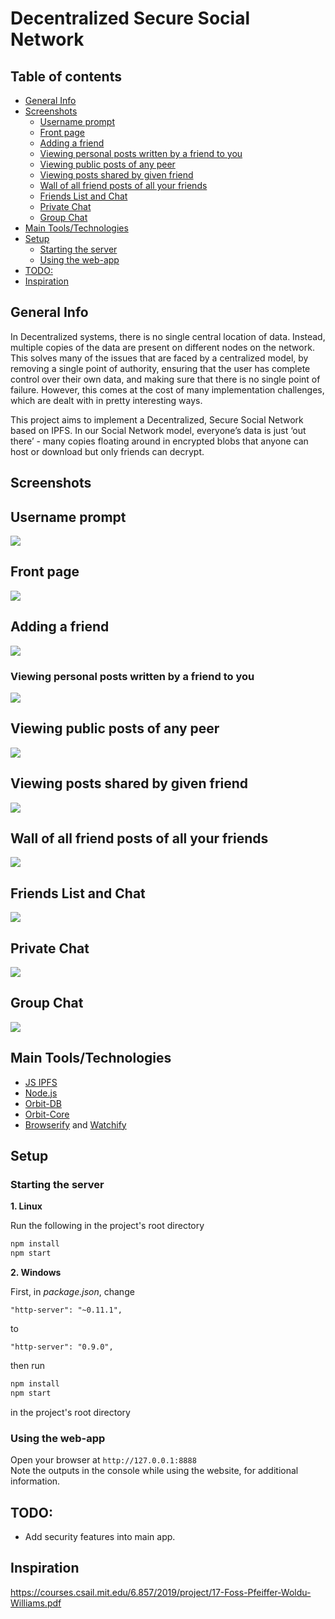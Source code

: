 # Decentralized Secure Social Network

## Table of contents

- [General Info](#general-info)
- [Screenshots](#screenshots)
  - [Username prompt](#username-prompt)
  - [Front page](#front-page)
  - [Adding a friend](#adding-a-friend)
  - [Viewing personal posts written by a friend to you](#viewing-personal-posts-written-by-a-friend-to-you)
  - [Viewing public posts of any peer](#viewing-public-posts-of-any-peer)
  - [Viewing posts shared by given friend](#viewing-posts-shared-by-given-friend)
  - [Wall of all friend posts of all your friends](#wall-of-all-friend-posts-of-all-your-friends)
  - [Friends List and Chat](#friends-list-and-chat)
  - [Private Chat](#private-chat)
  - [Group Chat](#group-chat)
- [Main Tools/Technologies](#main-toolstechnologies)
- [Setup](#setup)
  - [Starting the server](#starting-the-server)
  - [Using the web-app](#using-the-web-app)
- [TODO:](#todo)
- [Inspiration](#inspiration)

## General Info

In Decentralized systems, there is no single central location of data. Instead, multiple copies of the data are present on different nodes on the network. This solves many of the issues that are faced by a centralized model, by removing a single point of authority, ensuring that the user has complete control over their own data, and making sure that there is no single point of failure. However, this comes at the cost of many implementation challenges, which are dealt with in pretty interesting ways.  

This project aims to implement a Decentralized, Secure Social Network based on IPFS. In our Social Network model, everyone’s data is just ‘out there’ - many copies floating around in encrypted blobs that anyone can host or download but only friends can decrypt.

## Screenshots

## Username prompt  
![](Screenshots/username.png)
## Front page  
![](Screenshots/front.png)
## Adding a friend
![](Screenshots/add_friend.png)
### Viewing personal posts written by a friend to you
![](Screenshots/personal_posts.jpeg)
## Viewing public posts of any peer
![](Screenshots/public_posts.png)
## Viewing posts shared by given friend
![](Screenshots/friend_posts.png)
## Wall of all friend posts of all your friends
![](Screenshots/wall.png)
## Friends List and Chat
![](Screenshots/friends_list.png)
## Private Chat
![](Screenshots/private_chat.jpeg)
## Group Chat
![](Screenshots/group_chat.png)


## Main Tools/Technologies
* [JS IPFS](https://js.ipfs.io/)
* [Node.js](https://nodejs.org/en/)
* [Orbit-DB](https://github.com/orbitdb/orbit-db)
* [Orbit-Core](https://github.com/orbitdb/orbit-core)
* [Browserify](http://browserify.org/) and [Watchify](https://www.npmjs.com/package/watchify)

## Setup

### Starting the server

**1. Linux**  

Run the following in the project's root directory  
```bash
npm install
npm start
```

**2. Windows**  

First, in *package.json*, change   
``` 
"http-server": "~0.11.1", 
```  
to  
``` 
"http-server": "0.9.0", 
```  
then run  
```bash
npm install
npm start
```   
in the project's root directory  

### Using the web-app
Open your browser at `http://127.0.0.1:8888`  
Note the outputs in the console while using the website, for additional information.  


## TODO:
- Add security features into main app.


## Inspiration
https://courses.csail.mit.edu/6.857/2019/project/17-Foss-Pfeiffer-Woldu-Williams.pdf

